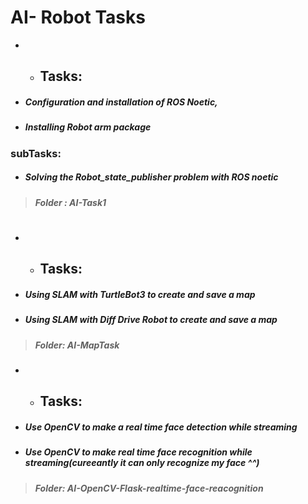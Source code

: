# AI- Robot Tasks 

- - ## Tasks: 
- ##### Configuration and installation of ROS Noetic,
- ##### Installing Robot arm package 
### subTasks:
- ##### Solving the Robot_state_publisher problem with ROS noetic
> ##### Folder :  **AI-Task1**


#
- - ## Tasks:  
- ##### Using SLAM with TurtleBot3  to create and save a map 
- ##### Using SLAM with Diff Drive Robot to create and save a map 
> ##### Folder:  **AI-MapTask**


- - ## Tasks: 
- ##### Use OpenCV to make a real time face detection while streaming
- ##### Use OpenCV to make real time face recognition while streaming(cureeantly it can only recognize my face ^^)
> ##### Folder:  **AI-OpenCV-Flask-realtime-face-reacognition**


